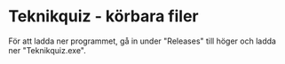 # Teknikquiz - körbara filer
För att ladda ner programmet, gå in under "Releases" till höger och ladda ner "Teknikquiz.exe".
